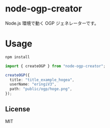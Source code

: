 # node-ogp-creator

Node.js 環境で動く OGP ジェネレーターです。

# Usage

```bash
npm install
```

```typescript
import { createOGP } from "node-ogp-creator";

createOGP({
  title: "title_example_hogea",
  userName: "eringiV3",
  path: "public/ogp/hoge.png",
});
```

## License

MIT
